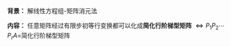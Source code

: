 **背景：**
解线性方程组-矩阵消元法

**内容：**
任意矩阵经过有限步初等行变换都可以化成**简化行阶梯型矩阵**
$\Leftrightarrow P_1P_2\cdots P_rA=$简化行阶梯型矩阵